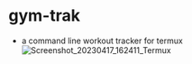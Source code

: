 # gym-trak

- a command line workout tracker for termux
![Screenshot_20230417_162411_Termux](https://user-images.githubusercontent.com/111083769/232534901-0fd7c2e8-3b54-4b78-b2e7-2dc5a5ad1ea2.png)
